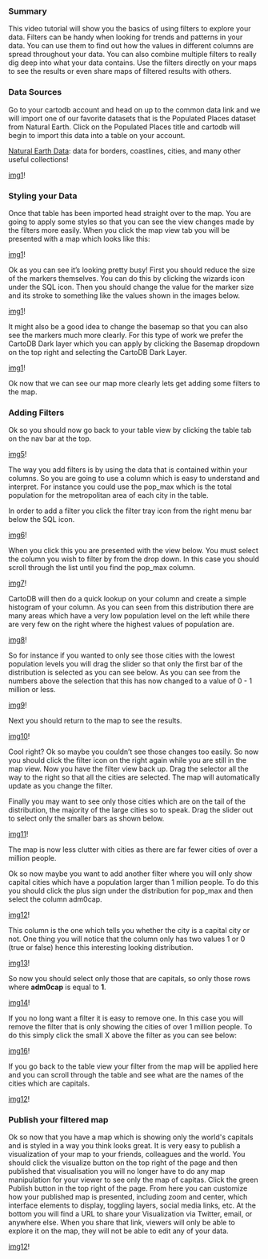 ### Summary
This video tutorial will show you the basics of using filters to explore your data. Filters can be handy when looking for trends and patterns in your data. You can use them to find out how the values in different columns are spread throughout your data. You can also combine multiple filters to really dig deep into what your data contains. Use the filters directly on your maps to see the results or even share maps of filtered results with others.

### Data Sources
Go to your cartodb account and head on up to the common data link and we will import one of our favorite datasets that is the Populated Places dataset from Natural Earth. Click on the Populated Places title and cartodb will begin to import this data into a table on your account.

[Natural Earth Data](http://www.naturalearthdata.com/): data for borders, coastlines, cities, and many other useful collections!

[img1](img/1.png)!

### Styling your Data
Once that table has been imported head straight over to the map. You are going to apply some styles so that you can see the view changes made by the filters more easily. When you click the map view tab you will be presented with a map which looks like this:

[img1](img/2.png)!

Ok as you can see it’s looking pretty busy! First you should reduce the size of the markers themselves. You can do this by clicking the wizards icon under the  SQL icon. Then you should change the value for the marker size and its stroke to something like the values shown in the images below.

[img1](img/3.png)!

It might also be a good idea to change the basemap so that you can also see the markers much more clearly. For this type of work we prefer the CartoDB Dark layer which you can apply by clicking the Basemap dropdown on the top right and selecting the CartoDB Dark Layer.

[img1](img/4.png)!

Ok now that we can see our map more clearly lets get adding some filters to the map.

### Adding Filters
Ok so you should now go back to your table view by clicking the table tab on the nav bar at the top.

[img5](img/5.png)!

The way you add filters is by using the data that is contained within your columns. So you are going to use a column which is easy to understand and interpret. For instance you could use the pop_max which is the total population for the metropolitan area of each city in the table.

In order to add a filter you click the filter tray icon from the right menu bar below the SQL icon.

[img6](img/6.png)!

When you click this you are presented with the view below. You must select the column you wish to filter by from the drop down. In this case you should scroll through the list until you find the pop_max column.

[img7](img/7.png)!

CartoDB will then do a quick lookup on your column and create a simple histogram of your column. As you can seen from this distribution there are many areas which have a very low population level on the left while there are very few on the right where the highest values of population are. 

[img8](img/8.png)!

So for instance if you wanted to only see those cities with the lowest population levels you will drag the slider so that only the first bar of the distribution is selected as you can see below. As you can see from the numbers above the selection that this has now changed to a value of 0 - 1 million or less.

[img9](img/9.png)!

Next you should return to the map to see the results.

[img10](img/10.png)!

Cool right? Ok so maybe you couldn’t see those changes too easily. So now you should click the filter icon on the right again while you are still in the map view. Now you have the filter view back up. Drag the selector all the way to the right so that all the cities are selected. The map will automatically update as you change the filter.

Finally you may want to see only those cities which are on the tail of the distribution, the majority of the large cities so to speak. Drag the slider out to select only the smaller bars as shown below.

[img11](img/11.png)!

The map is now less clutter with cities as there are far fewer cities of over a million people.

Ok so now maybe you want to add another filter where you will only show capital cities which have a population larger than 1 million people. To do this you should click the plus sign under the distribution for pop_max and then select the column adm0cap.

[img12](img/12.png)!

This column is the one which tells you whether the city is a capital city or not. One thing you will notice that the column only has two values 1 or 0 (true or false) hence this interesting looking distribution.

[img13](img/13.png)!

So now you should select only those that are capitals, so only those rows where **adm0cap** is equal to **1**.

[img14](img/15.png)!

If you no long want a filter it is easy to remove one. In this case you will remove the filter that is only showing the cities of over 1 million people. To do this simply click the small X above the filter as you can see below:

[img16](img/16.png)!

If you go back to the table view your filter from the map will be applied here and you can scroll through the table and see what are the names of the cities which are capitals.

[img12](img/17.png)!

### Publish your filtered map
Ok so now that you have a map which is showing only the world's capitals and is styled in a way you think looks great. It is very easy to publish a visualization of your map to your friends, colleagues and the world. You should click the visualize button on the top right of the page and then published that visualisation you will no longer have to do any map manipulation for your viewer to see only the map of capitas. 
Click the green Publish button in the top right of the page. From here you can customize how your published map is presented, including zoom and center, which interface elements to display, toggling layers, social media links, etc. At the bottom you will find a URL to share your Visualization via Twitter, email, or anywhere else. When you share that link, viewers will only be able to explore it on the map, they will not be able to edit any of your data.

[img12](img/18.png)!


